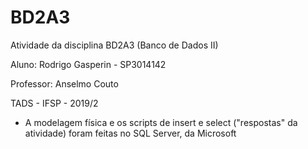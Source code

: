 # BD2A3
Atividade da disciplina BD2A3 (Banco de Dados II)

Aluno: Rodrigo Gasperin - SP3014142

Professor: Anselmo Couto

TADS - IFSP - 2019/2


* A modelagem física e os scripts de insert e select ("respostas" da atividade) foram feitas no SQL Server, da Microsoft
